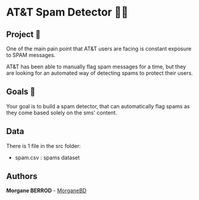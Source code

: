 # AT&T Spam Detector 🕵️‍♀️

## Project 🚧
One of the main pain point that AT\&T users are facing is constant exposure to SPAM messages.

AT\&T has been able to manually flag spam messages for a time, but they are looking for an automated way of detecting spams to protect their users.

## Goals 🎯
Your goal is to build a spam detector, that can automatically flag spams as they come based solely on the sms' content.

## Data

There is 1 file in the src folder:
- spam.csv : spams dataset

## Authors

**Morgane BERROD** - [MorganeBD](https://github.com/morganeberrod)

